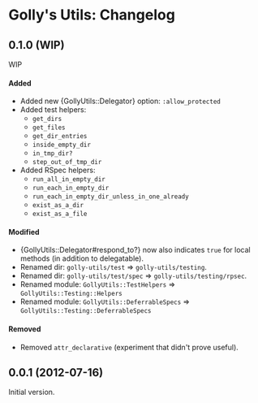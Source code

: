 Golly's Utils: Changelog
========================

## 0.1.0 (WIP)

WIP

#### Added
* Added new {GollyUtils::Delegator} option: `:allow_protected`
* Added test helpers:
    * `get_dirs`
    * `get_files`
    * `get_dir_entries`
    * `inside_empty_dir`
    * `in_tmp_dir?`
    * `step_out_of_tmp_dir`
* Added RSpec helpers:
  * `run_all_in_empty_dir`
  * `run_each_in_empty_dir`
  * `run_each_in_empty_dir_unless_in_one_already`
  * `exist_as_a_dir`
  * `exist_as_a_file`

#### Modified
* {GollyUtils::Delegator#respond_to?} now also indicates `true` for local methods (in addition to delegatable).
* Renamed dir: `golly-utils/test` => `golly-utils/testing`.
* Renamed dir: `golly-utils/test/spec` => `golly-utils/testing/rpsec`.
* Renamed module: `GollyUtils::TestHelpers` => `GollyUtils::Testing::Helpers`
* Renamed module: `GollyUtils::DeferrableSpecs` => `GollyUtils::Testing::DeferrableSpecs`

#### Removed
* Removed `attr_declarative` (experiment that didn't prove useful).

## 0.0.1 (2012-07-16)

Initial version.
